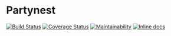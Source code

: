 Partynest
=========

[![Build Status](https://travis-ci.org/lpr-perm/partynest.svg?branch=master)](https://travis-ci.org/lpr-perm/partynest)
[![Coverage Status](https://coveralls.io/repos/github/lpr-perm/partynest/badge.svg)](https://coveralls.io/github/lpr-perm/partynest)
[![Maintainability](https://api.codeclimate.com/v1/badges/c156d8af7a63f8d3166b/maintainability)](https://codeclimate.com/github/lpr-perm/partynest/maintainability)
[![Inline docs](http://inch-ci.org/github/lpr-perm/partynest.svg?branch=master)](http://inch-ci.org/github/lpr-perm/partynest)
